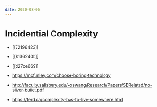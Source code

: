```yaml
---
date: 2020-08-06
---
```


# Incidential Complexity

- [[72196423]]
- [[8136240b]]
- [[d27ce669]]

- <https://mcfunley.com/choose-boring-technology>
- <http://faculty.salisbury.edu/~xswang/Research/Papers/SERelated/no-silver-bullet.pdf>
- <https://ferd.ca/complexity-has-to-live-somewhere.html>
